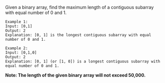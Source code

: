 Given a binary array, find the maximum length of a contiguous subarray with equal number of 0 and 1.

```
Example 1:
Input: [0,1]
Output: 2
Explanation: [0, 1] is the longest contiguous subarray with equal number of 0 and 1.
```

```
Example 2:
Input: [0,1,0]
Output: 2
Explanation: [0, 1] (or [1, 0]) is a longest contiguous subarray with equal number of 0 and 1.
```

**Note: The length of the given binary array will not exceed 50,000.**
